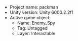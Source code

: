 <!-- UNITY CODE ASSIST INSTRUCTIONS START -->
- Project name: packman
- Unity version: Unity 6000.2.2f1
- Active game object:
  - Name: Enemy_Spy
  - Tag: Untagged
  - Layer: Interactable
<!-- UNITY CODE ASSIST INSTRUCTIONS END -->